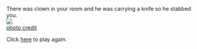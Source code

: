 There was clown in your room and he was carrying a knife so he stabbed you.  
![](clow.png)  
[photo credit](https://www.google.com/)  

Click [here](../home/home.md) to play again.  

